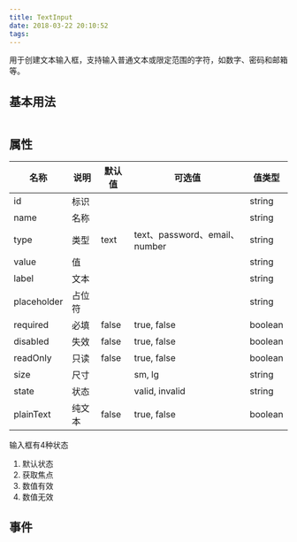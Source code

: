 ```yaml
---
title: TextInput
date: 2018-03-22 20:10:52
tags:
---
```


用于创建文本输入框，支持输入普通文本或限定范围的字符，如数字、密码和邮箱等。

## 基本用法

```html

```


## 属性

| 名称  | 说明 | 默认值 | 可选值 |值类型 |
| ----- | ------ | ----- | ----- | --------- |
| id    | 标识   |       |       | string |
| name  | 名称   |       |       | string |
| type  | 类型   | text  | text、password、email、number         | string |
| value | 值     |       |          | string     |
| label | 文本     |       |          | string     |
| placeholder | 占位符   |       |          | string     |
| required | 必填   | false  | true, false    | boolean     |
| disabled | 失效   | false  | true, false    | boolean     |
| readOnly | 只读   | false  | true, false    | boolean     |
| size | 尺寸     |       |   sm, lg       | string     |
| state | 状态     |       |   valid, invalid       | string     |
| plainText | 纯文本   | false  | true, false    | boolean     |


输入框有4种状态
1. 默认状态
2. 获取焦点
3. 数值有效
4. 数值无效

## 事件

